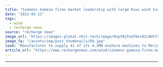 ```yaml
---
title: "Siemens Gamesa firms market leadership with large Kiwi wind turbine order"
date: "2021-03-11"
tags: 
  - wind
  - recharge news
source: "recharge news"
image_url: "https://images-global.nhst.tech/image/RnptNjFwSFBxc01LWVFIVFFtRnUyMUc1bDA4TmVYTTVyRkNCb01DRnNHUT0=/nhst/binary/c31b71b57516549ef3d948d6e9e72dbc"
image_fp: "/assets/img/post_thumbnails/89.jpg"
lead: "Manufacturer to supply 41 of its 4.3MW onshore machines to Meridian Energy's 176MW Harapaki wind farm"
article_url: "https://www.rechargenews.com/wind/siemens-gamesa-firms-market-leadership-with-large-kiwi-wind-turbine-order/2-1-978770"
---
```


---
